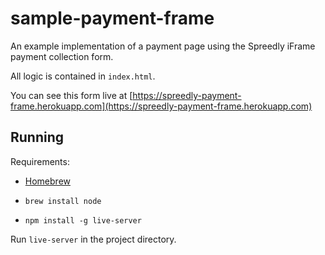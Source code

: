 # sample-payment-frame

An example implementation of a payment page using the Spreedly iFrame payment collection form.

All logic is contained in `index.html`.

You can see this form live at [https://spreedly-payment-frame.herokuapp.com](https://spreedly-payment-frame.herokuapp.com)

## Running

Requirements:

- [Homebrew](http://brew.sh)
- `brew install node`

- `npm install -g live-server`

Run `live-server` in the project directory.
